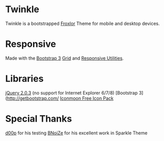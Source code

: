 Twinkle
=======

Twinkle is a bootstrapped [Froxlor](http://www.froxlor.org/) Theme for mobile and desktop devices.

Responsive
==========

Made with the [Bootstrap 3](http://getbootstrap.com/) [Grid](http://getbootstrap.com/css/#grid) and [Responsive Utilities](http://getbootstrap.com/css/#responsive-utilities).

Libraries
=========

[jQuery 2.0.3](http://jquery.com/download/) (no support for Internet Explorer 6/7/8)
[Bootstrap 3](http://getbootstrap.com/
[Iconmoon Free Icon Pack](http://icomoon.io/)

Special Thanks
==============

[d00p](https://github.com/d00p) for his testing
[BNoiZe](https://github.com/BNoiZe) for his excellent work in Sparkle Theme


